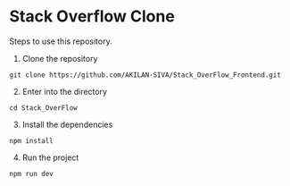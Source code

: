 # Stack Overflow Clone

Steps to use this repository.
1. Clone the repository
```
git clone https://github.com/AKILAN-SIVA/Stack_OverFlow_Frontend.git
```
2. Enter into the directory
```
cd Stack_OverFlow
```
3. Install the dependencies
```
npm install
```
4. Run the project
```
npm run dev
```
